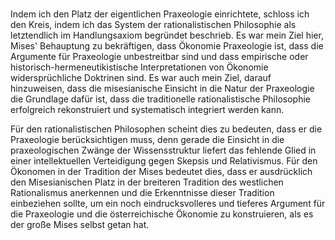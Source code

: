 ###

Indem ich den Platz der eigentlichen Praxeologie einrichtete, schloss ich den Kreis, indem ich das System der rationalistischen Philosophie als letztendlich im Handlungsaxiom begründet beschrieb. Es war mein Ziel hier, Mises' Behauptung zu bekräftigen, dass Ökonomie Praxeologie ist, dass die Argumente für Praxeologie unbestreitbar sind und dass empirische oder historisch-hermeneutikistische Interpretationen von Ökonomie widersprüchliche Doktrinen sind. Es war auch mein Ziel, darauf hinzuweisen, dass die misesianische Einsicht in die Natur der Praxeologie die Grundlage dafür ist, dass die traditionelle rationalistische Philosophie erfolgreich rekonstruiert und systematisch integriert werden kann.

Für den rationalistischen Philosophen scheint dies zu bedeuten, dass er die Praxeologie berücksichtigen muss, denn gerade die Einsicht in die praxeologischen Zwänge der Wissensstruktur liefert das fehlende Glied in einer intellektuellen Verteidigung gegen Skepsis und Relativismus. Für den Ökonomen in der Tradition der Mises bedeutet dies, dass er ausdrücklich den Misesianischen Platz in der breiteren Tradition des westlichen Rationalismus anerkennen und die Erkenntnisse dieser Tradition einbeziehen sollte, um ein noch eindrucksvolleres und tieferes Argument für die Praxeologie und die österreichische Ökonomie zu konstruieren, als es der große Mises selbst getan hat.
